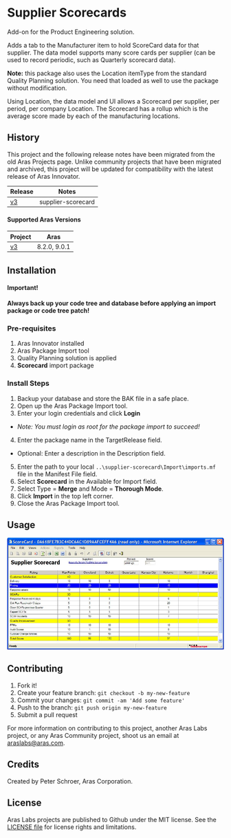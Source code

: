 # Supplier Scorecards

Add-on for the Product Engineering solution.

Adds a tab to the Manufacturer item to hold ScoreCard data for that supplier. The data model supports many score cards per supplier (can be used to record periodic, such as Quarterly scorecard data).

**Note:** this package also uses the Location itemType from the standard Quality Planning solution. You need that loaded as well to use the package without modification.

Using Location, the data model and UI allows a Scorecard per supplier, per period, per company Location. The Scorecard has a rollup which is the average score made by each of the manufacturing locations.

## History

This project and the following release notes have been migrated from the old Aras Projects page. Unlike community projects that have been migrated and archived, this project will be updated for compatibility with the latest release of Aras Innovator.

Release | Notes
--------|--------
[v3](https://github.com/ArasLabs/supplier-scorecard/releases/tag/v3) | supplier-scorecard

#### Supported Aras Versions

Project | Aras
--------|------
[v3](https://github.com/ArasLabs/supplier-scorecard/releases/tag/v3) | 8.2.0, 9.0.1

## Installation

#### Important!
**Always back up your code tree and database before applying an import package or code tree patch!**

### Pre-requisites

1. Aras Innovator installed
2. Aras Package Import tool
3. Quality Planning solution is applied
4. **Scorecard** import package

### Install Steps

1. Backup your database and store the BAK file in a safe place.
2. Open up the Aras Package Import tool.
3. Enter your login credentials and click **Login**
  * _Note: You must login as root for the package import to succeed!_
4. Enter the package name in the TargetRelease field.
  * Optional: Enter a description in the Description field.
5. Enter the path to your local `..\supplier-scorecard\Import\imports.mf` file in the Manifest File field.
6. Select **Scorecard** in the Available for Import field.
7. Select Type = **Merge** and Mode = **Thorough Mode**.
8. Click **Import** in the top left corner.
9. Close the Aras Package Import tool.

## Usage

![Screenshot of the Supplier ScoreCard](./Screenshots/SupplierScorecard.JPG)

## Contributing

1. Fork it!
2. Create your feature branch: `git checkout -b my-new-feature`
3. Commit your changes: `git commit -am 'Add some feature'`
4. Push to the branch: `git push origin my-new-feature`
5. Submit a pull request

For more information on contributing to this project, another Aras Labs project, or any Aras Community project, shoot us an email at araslabs@aras.com.

## Credits

Created by Peter Schroer, Aras Corporation.

## License

Aras Labs projects are published to Github under the MIT license. See the [LICENSE file](./LICENSE.md) for license rights and limitations.
